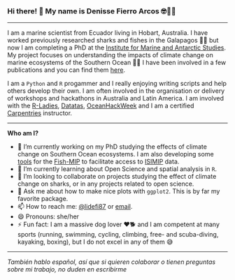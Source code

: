 ### Hi there! 👋 My name is Denisse Fierro Arcos 🤓🐱‍👤

***
I am a marine scientist from Ecuador living in Hobart, Australia. I have worked previously researched sharks and fishes in the Galapagos 🦈🐠 but now I am completing a PhD at the [Institute for Marine and Antarctic Studies](https://www.imas.utas.edu.au/). My project focuses on understanding the impacts of climate change on marine ecosystems of the Southern Ocean 🐧🐳 I have been involved in a few publications and you can find them [here](https://www.researchgate.net/profile/Denisse-Fierro-Arcos).

I am a `Python` and `R` progammer and I really enjoying writing scripts and help others develop their own. I am often involved in the organisation or delivery of workshops and hackathons in Australia and Latin America. I am involved with the [R-Ladies](https://rladies.org/), [Datatas](http://datatas.com/), [OceanHackWeek](https://oceanhackweek.github.io/) and I am a certified [Carpentries](https://carpentries.org/) instructor.

***
**Who am I?**
- 🔭 I’m currently working on my PhD studying the effects of climate change on Southern Ocean ecosystems. I am also developing some [tools](https://github.com/Fish-MIP/FishMIP_extracting-data) for the [Fish-MIP](https://www.isimip.org/about/marine-ecosystems-fisheries/) to facilitate access to [ISIMIP](https://www.isimip.org/) data.
- 🌱 I’m currently learning about Open Science and spatial analysis in `R`.
- 👯 I’m looking to collaborate on projects studying the effect of climate change on sharks, or in any projects related to open science.
- 💬 Ask me about how to make nice plots with `ggplot2`. This is by far my favorite package.
- 📫 How to reach me: [@lidefi87](https://twitter.com/lidefi87) or [email](mailto:lidefi87@hotmail.com).
- 😄 Pronouns: she/her
- ⚡ Fun fact: I am a massive dog lover ❤🐕 and I am competent at many sports (running, swimming, cycling, climbing, free- and scuba-diving, kayaking, boxing), but I do not excel in any of them 😅

***
*También hablo español, así que si quieren colaborar o tienen preguntas sobre mi trabajo, no duden en escribirme*

